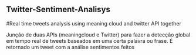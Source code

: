 ## Twitter-Sentiment-Analisys

#Real time tweets analysis using meaning cloud and twitter API together

Junção de duas APIs (meaningcloud e Twitter) para fazer a detecção global em tempo real de tweets baseados em uma certa palavra ou frase. É retornado um tweet com a análise sentimentos feitos
